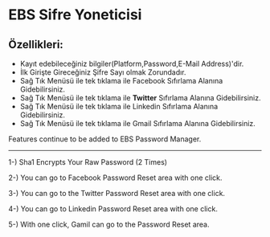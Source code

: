 # EBS Sifre Yoneticisi
<h2>Özellikleri:</h2>
<ul>
<li>
 Kayıt edebileceğiniz bilgiler(Platform,Password,E-Mail Address)'dir.
</li>
<li>
  İlk Girişte Gireceğiniz Şifre Sayı olmak Zorundadır.
</li>
<li>
Sağ Tık Menüsü ile tek tıklama ile Facebook Sıfırlama Alanına Gidebilirsiniz.
</li>
<li>
Sağ Tık Menüsü ile tek tıklama ile <b>Twitter</b> Sıfırlama Alanına Gidebilirsiniz.
</li>
<li>
Sağ Tık Menüsü ile tek tıklama ile Linkedin Sıfırlama Alanına Gidebilirsiniz.
</li>
<li>
Sağ Tık Menüsü ile tek tıklama ile Gmail Sıfırlama Alanına Gidebilirsiniz.
</li>  
</ul>


Features continue to be added to EBS Password Manager.

---------------------------------------------------------------- ---------------

1-) Sha1 Encrypts Your Raw Password (2 Times)

2-) You can go to Facebook Password Reset area with one click.

3-) You can go to the Twitter Password Reset area with one click.

4-) You can go to Linkedin Password Reset area with one click.

5-) With one click, Gamil can go to the Password Reset area.
